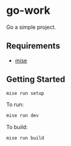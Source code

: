 # go-work

Go a simple project.

## Requirements

- [mise](https://mise.jdx.dev/)

## Getting Started

```bash
mise run setup
```

To run:

```bash
mise run dev
```

To build:

```bash
mise run build
```

